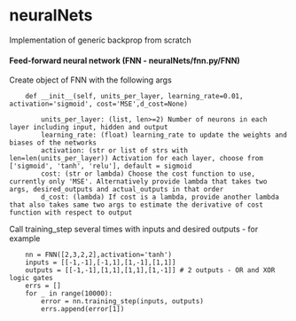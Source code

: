 # neuralNets
Implementation of generic backprop from scratch


#### Feed-forward neural network (FNN - neuralNets/fnn.py/FNN)

Create object of FNN with the following args

        def __init__(self, units_per_layer, learning_rate=0.01, activation='sigmoid', cost='MSE',d_cost=None)

            units_per_layer: (list, len>=2) Number of neurons in each layer including input, hidden and output
            learning_rate: (float) learning_rate to update the weights and biases of the networks
            activation: (str or list of strs with len=len(units_per_layer)) Activation for each layer, choose from ['sigmoid', 'tanh', 'relu'], default = sigmoid
            cost: (str or lambda) Choose the cost function to use, currently only 'MSE'. Alternatively provide lambda that takes two args, desired_outputs and actual_outputs in that order
            d_cost: (lambda) If cost is a lambda, provide another lambda that also takes same two args to estimate the derivative of cost function with respect to output



Call training_step several times with inputs and desired outputs - for example

        nn = FNN([2,3,2,2],activation='tanh')
        inputs = [[-1,-1],[-1,1],[1,-1],[1,1]]
        outputs = [[-1,-1],[1,1],[1,1],[1,-1]] # 2 outputs - OR and XOR logic gates
        errs = []
        for _ in range(10000):
            error = nn.training_step(inputs, outputs)
            errs.append(error[1])
